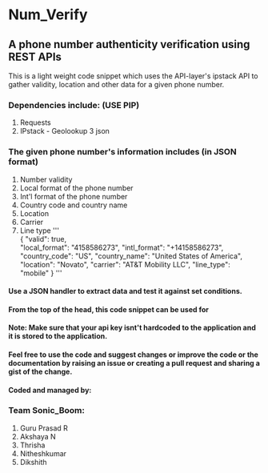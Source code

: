 # Num_Verify
## A phone number authenticity verification using REST APIs
This is a light weight code snippet which uses the API-layer's ipstack API to gather validity, location and other data for a given phone number.

### Dependencies include: (USE PIP)
1. Requests 
2. IPstack - Geolookup
3 json 

### The given phone number's information includes (in JSON format)
1. Number validity
2. Local format of the phone number 
3. Int'l format of the phone number 
4. Country code and country name 
5. Location
6. Carrier 
7. Line type 
'''    
{
   "valid": true,   
   "local_format": "4158586273",
   "intl_format": "+14158586273",
   "country_code": "US",
   "country_name": "United States of America",
   "location": "Novato",
   "carrier": "AT&T Mobility LLC",
   "line_type": "mobile"
}
'''

#### Use a JSON handler to extract data and test it against set conditions.
#### From the top of the head, this code snippet can be used for  

#### Note: Make sure that your api key isnt't hardcoded to the application and it is stored to the application. 

#### Feel free to use the code and suggest changes or improve the code or the documentation by raising an issue or creating a pull request and sharing a gist of the change. 

#### Coded and managed by:
### Team Sonic_Boom:
1. Guru Prasad R
2. Akshaya N
3. Thrisha
4. Nitheshkumar 
5. Dikshith 

